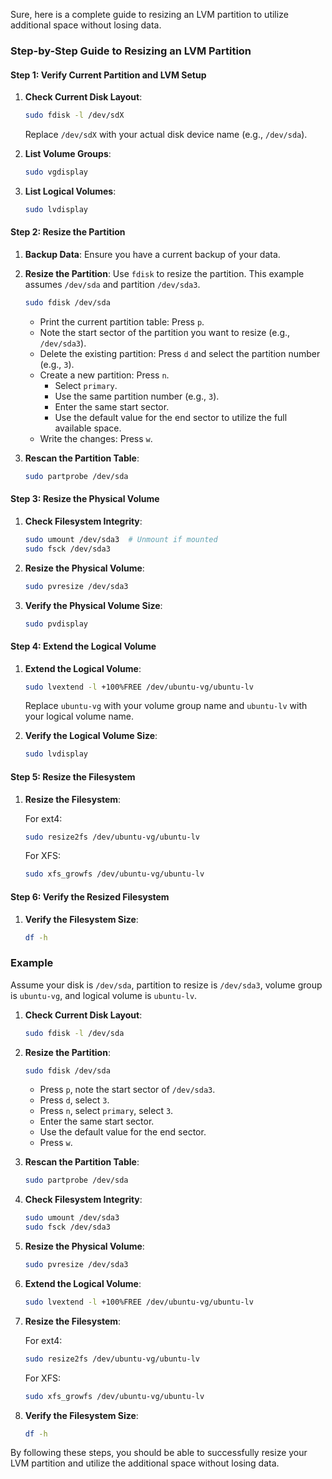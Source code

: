 Sure, here is a complete guide to resizing an LVM partition to utilize additional space without losing data.

### Step-by-Step Guide to Resizing an LVM Partition

#### Step 1: Verify Current Partition and LVM Setup

1. **Check Current Disk Layout**:
   ```bash
   sudo fdisk -l /dev/sdX
   ```
   Replace `/dev/sdX` with your actual disk device name (e.g., `/dev/sda`).

2. **List Volume Groups**:
   ```bash
   sudo vgdisplay
   ```

3. **List Logical Volumes**:
   ```bash
   sudo lvdisplay
   ```

#### Step 2: Resize the Partition

1. **Backup Data**: Ensure you have a current backup of your data.

2. **Resize the Partition**:
   Use `fdisk` to resize the partition. This example assumes `/dev/sda` and partition `/dev/sda3`.

   ```bash
   sudo fdisk /dev/sda
   ```

   - Print the current partition table: Press `p`.
   - Note the start sector of the partition you want to resize (e.g., `/dev/sda3`).
   - Delete the existing partition: Press `d` and select the partition number (e.g., `3`).
   - Create a new partition: Press `n`.
     - Select `primary`.
     - Use the same partition number (e.g., `3`).
     - Enter the same start sector.
     - Use the default value for the end sector to utilize the full available space.
   - Write the changes: Press `w`.

3. **Rescan the Partition Table**:
   ```bash
   sudo partprobe /dev/sda
   ```

#### Step 3: Resize the Physical Volume

1. **Check Filesystem Integrity**:
   ```bash
   sudo umount /dev/sda3  # Unmount if mounted
   sudo fsck /dev/sda3
   ```

2. **Resize the Physical Volume**:
   ```bash
   sudo pvresize /dev/sda3
   ```

3. **Verify the Physical Volume Size**:
   ```bash
   sudo pvdisplay
   ```

#### Step 4: Extend the Logical Volume

1. **Extend the Logical Volume**:
   ```bash
   sudo lvextend -l +100%FREE /dev/ubuntu-vg/ubuntu-lv
   ```
   Replace `ubuntu-vg` with your volume group name and `ubuntu-lv` with your logical volume name. 

2. **Verify the Logical Volume Size**:
   ```bash
   sudo lvdisplay
   ```

#### Step 5: Resize the Filesystem

1. **Resize the Filesystem**:

   For ext4:
   ```bash
   sudo resize2fs /dev/ubuntu-vg/ubuntu-lv
   ```

   For XFS:
   ```bash
   sudo xfs_growfs /dev/ubuntu-vg/ubuntu-lv
   ```

#### Step 6: Verify the Resized Filesystem

1. **Verify the Filesystem Size**:
   ```bash
   df -h
   ```

### Example

Assume your disk is `/dev/sda`, partition to resize is `/dev/sda3`, volume group is `ubuntu-vg`, and logical volume is `ubuntu-lv`.

1. **Check Current Disk Layout**:
   ```bash
   sudo fdisk -l /dev/sda
   ```

2. **Resize the Partition**:
   ```bash
   sudo fdisk /dev/sda
   ```
   - Press `p`, note the start sector of `/dev/sda3`.
   - Press `d`, select `3`.
   - Press `n`, select `primary`, select `3`.
   - Enter the same start sector.
   - Use the default value for the end sector.
   - Press `w`.

3. **Rescan the Partition Table**:
   ```bash
   sudo partprobe /dev/sda
   ```

4. **Check Filesystem Integrity**:
   ```bash
   sudo umount /dev/sda3
   sudo fsck /dev/sda3
   ```

5. **Resize the Physical Volume**:
   ```bash
   sudo pvresize /dev/sda3
   ```

6. **Extend the Logical Volume**:
   ```bash
   sudo lvextend -l +100%FREE /dev/ubuntu-vg/ubuntu-lv
   ```

7. **Resize the Filesystem**:

   For ext4:
   ```bash
   sudo resize2fs /dev/ubuntu-vg/ubuntu-lv
   ```

   For XFS:
   ```bash
   sudo xfs_growfs /dev/ubuntu-vg/ubuntu-lv
   ```

8. **Verify the Filesystem Size**:
   ```bash
   df -h
   ```

By following these steps, you should be able to successfully resize your LVM partition and utilize the additional space without losing data.
